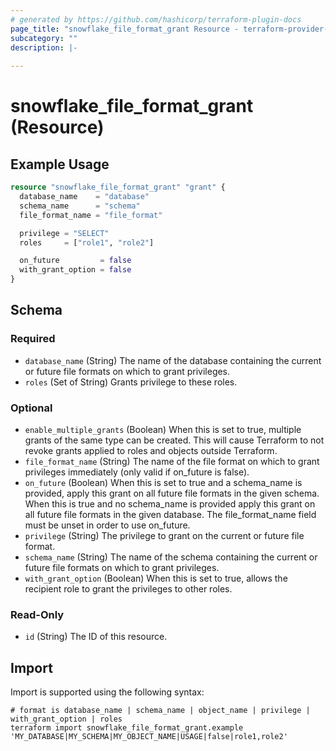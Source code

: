 ```yaml
---
# generated by https://github.com/hashicorp/terraform-plugin-docs
page_title: "snowflake_file_format_grant Resource - terraform-provider-snowflake"
subcategory: ""
description: |-
  
---
```


# snowflake_file_format_grant (Resource)



## Example Usage

```terraform
resource "snowflake_file_format_grant" "grant" {
  database_name    = "database"
  schema_name      = "schema"
  file_format_name = "file_format"

  privilege = "SELECT"
  roles     = ["role1", "role2"]

  on_future         = false
  with_grant_option = false
}
```

<!-- schema generated by tfplugindocs -->
## Schema

### Required

- `database_name` (String) The name of the database containing the current or future file formats on which to grant privileges.
- `roles` (Set of String) Grants privilege to these roles.

### Optional

- `enable_multiple_grants` (Boolean) When this is set to true, multiple grants of the same type can be created. This will cause Terraform to not revoke grants applied to roles and objects outside Terraform.
- `file_format_name` (String) The name of the file format on which to grant privileges immediately (only valid if on_future is false).
- `on_future` (Boolean) When this is set to true and a schema_name is provided, apply this grant on all future file formats in the given schema. When this is true and no schema_name is provided apply this grant on all future file formats in the given database. The file_format_name field must be unset in order to use on_future.
- `privilege` (String) The privilege to grant on the current or future file format.
- `schema_name` (String) The name of the schema containing the current or future file formats on which to grant privileges.
- `with_grant_option` (Boolean) When this is set to true, allows the recipient role to grant the privileges to other roles.

### Read-Only

- `id` (String) The ID of this resource.

## Import

Import is supported using the following syntax:

```shell
# format is database_name | schema_name | object_name | privilege | with_grant_option | roles
terraform import snowflake_file_format_grant.example 'MY_DATABASE|MY_SCHEMA|MY_OBJECT_NAME|USAGE|false|role1,role2'
```
